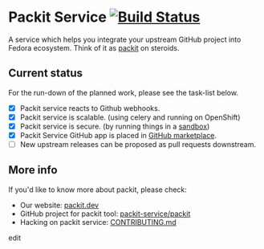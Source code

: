 # Packit Service [![Build Status](https://zuul-ci.org/gated.svg)](https://softwarefactory-project.io/zuul/t/local/builds?project=packit-service/packit-service)

A service which helps you integrate your upstream GitHub project into Fedora
ecosystem. Think of it as [packit](https://github.com/packit-service/packit) on
steroids.

## Current status

For the run-down of the planned work, please see the task-list below.

- [x] Packit service reacts to Github webhooks.
- [x] Packit service is scalable. (using celery and running on OpenShift)
- [x] Packit service is secure. (by running things in a [sandbox](https://github.com/packit-service/sandcastle/))
- [x] Packit Service GitHub app is placed in [GitHub marketplace](https://github.com/marketplace/packit-as-a-service).
- [ ] New upstream releases can be proposed as pull requests downstream.

## More info

If you'd like to know more about packit, please check:

- Our website: [packit.dev](https://packit.dev/)
- GitHub project for packit tool: [packit-service/packit](https://github.com/packit-service/packit)
- Hacking on packit service: [CONTRIBUTING.md](/CONTRIBUTING.md)

edit
